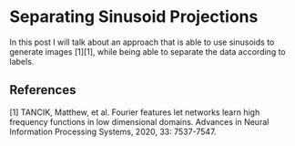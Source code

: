 # Separating Sinusoid Projections

In this post I will talk about an approach that is able to use sinusoids to generate images [1][1], while being able to separate the data according to labels.










## References

[1] TANCIK, Matthew, et al. Fourier features let networks learn high frequency functions in low dimensional domains. Advances in Neural Information Processing Systems, 2020, 33: 7537-7547.